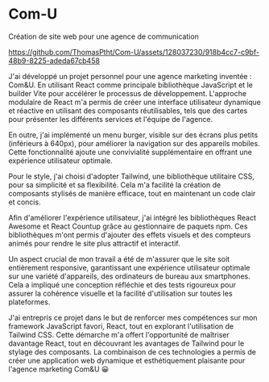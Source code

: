 # Com-U

Création de site web pour une agence de communication


https://github.com/ThomasPtht/Com-U/assets/128037230/918b4cc7-c9bf-48b9-8225-adeda67cb458


J'ai développé un projet personnel pour une agence marketing inventée : Com&U. En utilisant React comme principale bibliothèque JavaScript et le builder Vite pour accélérer le processus de développement. L'approche modulaire de React m'a permis de créer une interface utilisateur dynamique et réactive en utilisant des composants réutilisables, tels que des cartes pour présenter les différents services et l'équipe de l'agence.

En outre, j'ai implémenté un menu burger, visible sur des écrans plus petits (inférieurs à 640px), pour améliorer la navigation sur des appareils mobiles. Cette fonctionnalité ajoute une convivialité supplémentaire en offrant une expérience utilisateur optimale.

Pour le style, j'ai choisi d'adopter Tailwind, une bibliothèque utilitaire CSS, pour sa simplicité et sa flexibilité. Cela m'a facilité la création de composants stylisés de manière efficace, tout en maintenant un code clair et concis.

Afin d'améliorer l'expérience utilisateur, j'ai intégré les bibliothèques React Awesome et React Countup grâce au gestionnaire de paquets npm. Ces bibliothèques m'ont permis d'ajouter des effets visuels et des compteurs animés pour rendre le site plus attractif et interactif.

Un aspect crucial de mon travail a été de m'assurer que le site soit entièrement responsive, garantissant une expérience utilisateur optimale sur une variété d'appareils, des ordinateurs de bureau aux smartphones. Cela a impliqué une conception réfléchie et des tests rigoureux pour assurer la cohérence visuelle et la facilité d'utilisation sur toutes les plateformes.

J'ai entrepris ce projet dans le but de renforcer mes compétences sur mon framework JavaScript favori, React, tout en explorant l'utilisation de Tailwind CSS. Cette démarche m'a offert l'opportunité de maîtriser davantage React, tout en découvrant les avantages de Tailwind pour le stylage des composants. La combinaison de ces technologies a permis de créer une application web dynamique et esthétiquement plaisante pour l'agence marketing Com&U 😀
